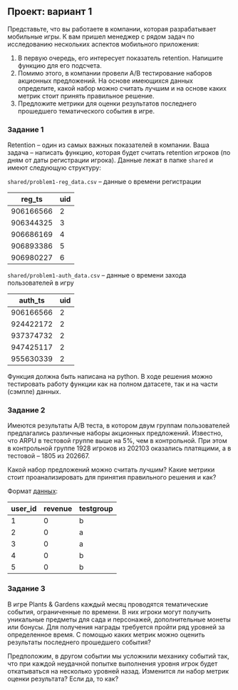 ## Проект: вариант 1
Представьте, что вы работаете в компании, которая разрабатывает мобильные игры. К вам пришел менеджер с рядом задач по исследованию нескольких аспектов мобильного приложения:

1. В первую очередь, его интересует показатель retention. Напишите функцию для его подсчета.
2. Помимо этого, в компании провели A/B тестирование наборов акционных предложений. На основе имеющихся данных определите, какой набор можно считать лучшим и на основе каких метрик стоит принять правильное решение.
3. Предложите метрики для оценки результатов последнего прошедшего тематического события в игре.
 
### Задание 1
Retention – один из самых важных показателей в компании. Ваша задача – написать функцию, которая будет считать retention игроков (по дням от даты регистрации игрока). Данные лежат в папке `shared` и имеют следующую структуру:

`shared/problem1-reg_data.csv` – данные о времени регистрации

|reg_ts|uid |
|------|----|
|906166566|2|
|906344325|3|
|906686169|4|
|906893386|5|
|906980227|6|

`shared/problem1-auth_data.csv` – данные о времени захода пользователей в игру

|auth_ts|uid|
|------|----|
|906166566|2|
|924422172|2|
|937374732|2|
|947425117|2|
|955630339|2|

Функция должна быть написана на python. В ходе решения можно тестировать работу функции как на полном датасете, так и на части (сэмпле) данных.

### Задание 2
Имеются результаты A/B теста, в котором двум группам пользователей предлагались различные наборы акционных предложений. Известно, что ARPU в тестовой группе выше на 5%, чем в контрольной. При этом в контрольной группе 1928 игроков из 202103 оказались платящими, а в тестовой – 1805 из 202667.

Какой набор предложений можно считать лучшим? Какие метрики стоит проанализировать для принятия правильного решения и как?

Формат [данных](https://disk.yandex.ru/d/SOkIsD5A8xlI7Q):

|user_id|revenue|testgroup|
|-------|-------|---------|
|   1   |   0   |    b    |
|   2   |   0   |    a    |
|   3   |   0   |    a    |
|   4   |   0   |    b    |
|   5   |   0   |    b    |

### Задание 3
В игре Plants & Gardens каждый месяц проводятся тематические события, ограниченные по времени. В них игроки могут получить уникальные предметы для сада и персонажей, дополнительные монеты или бонусы. Для получения награды требуется пройти ряд уровней за определенное время. С помощью каких метрик можно оценить результаты последнего прошедшего события?

Предположим, в другом событии мы усложнили механику событий так, что при каждой неудачной попытке выполнения уровня игрок будет откатываться на несколько уровней назад. Изменится ли набор метрик оценки результата? Если да, то как?
